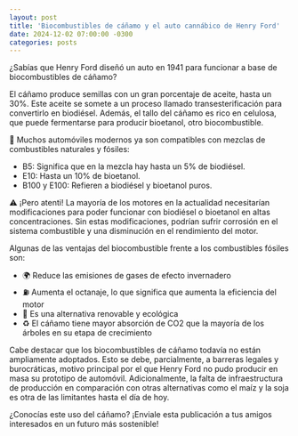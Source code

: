 ```yaml
---
layout: post
title: 'Biocombustibles de cáñamo y el auto cannábico de Henry Ford'
date: 2024-12-02 07:00:00 -0300
categories: posts
---
```


¿Sabías que Henry Ford diseñó un auto en 1941 para funcionar a base de biocombustibles de cáñamo?

El cáñamo produce semillas con un gran porcentaje de aceite, hasta un 30%. Este aceite se somete a un proceso llamado transesterificación para convertirlo en biodiésel. Además, el tallo del cáñamo es rico en celulosa, que puede fermentarse para producir bioetanol, otro biocombustible.

🔋 Muchos automóviles modernos ya son compatibles con mezclas de combustibles naturales y fósiles:

- B5: Significa que en la mezcla hay hasta un 5% de biodiésel.
- E10: Hasta un 10% de bioetanol.
- B100 y E100: Refieren a biodiésel y bioetanol puros.

⚠️ ¡Pero atenti! La mayoría de los motores en la actualidad necesitarían modificaciones para poder funcionar con biodiésel o bioetanol en altas concentraciones. Sin estas modificaciones, podrían sufrir corrosión en el sistema combustible y una disminución en el rendimiento del motor.

Algunas de las ventajas del biocombustible frente a los combustibles fósiles son:

- 🌍 Reduce las emisiones de gases de efecto invernadero
- ⛽ Aumenta el octanaje, lo que significa que aumenta la eficiencia del motor
- 🌱 Es una alternativa renovable y ecológica
- ♻️ El cáñamo tiene mayor absorción de CO2 que la mayoría de los árboles en su etapa de crecimiento

Cabe destacar que los biocombustibles de cáñamo todavía no están ampliamente adoptados. Esto se debe, parcialmente, a barreras legales y burocráticas, motivo principal por el que Henry Ford no pudo producir en masa su prototipo de automóvil. Adicionalmente, la falta de infraestructura de producción en comparación con otras alternativas como el maíz y la soja es otra de las limitantes hasta el día de hoy.

¿Conocías este uso del cáñamo? ¡Enviale esta publicación a tus amigos interesados en un futuro más sostenible!
